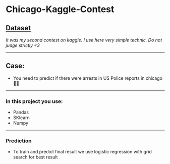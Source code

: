 # Chicago-Kaggle-Contest
## **[Dataset](https://yadi.sk/d/e_qHtNW-cN7N0w)**
*It was my second contest on kaggle. I use here very simple technic. Do not judge strictly <3*
____
## Case:
- You need to predict if there were arrests in US Police reports in chicago💪🔥
____
### In this project you use:
- Pandas
- SKlearn
- Numpy
____
### Prediction
- To train and predict final result we use logistic regression with grid search for best result


